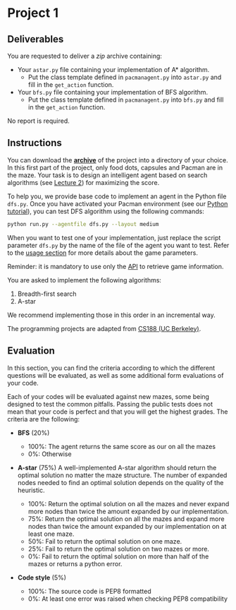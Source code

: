 # Project 1

## Deliverables

You are requested to deliver a *zip* archive containing:
 - Your `astar.py` file containing your implementation of A\* algorithm.
	 - Put the class template defined in `pacmanagent.py` into `astar.py` and fill in the `get_action` function.
 - Your `bfs.py` file containing your implementation of BFS algorithm.
	 - Put the class template defined in `pacmanagent.py` into `bfs.py` and fill in the `get_action` function.
   
No report is required.

## Instructions

You can download the **[archive](https://github.com/glouppe/info8006-introduction-to-ai/raw/master/projects/project0.zip)** of the project into a directory of your choice. In this first part of the project, only food dots, capsules and Pacman are in the maze.
Your task is to design an intelligent agent based on search algorithms (see [Lecture 2](https://glouppe.github.io/info8006-introduction-to-ai/?p=lecture2.md)) for maximizing the score.

To help you, we provide base code to implement an agent in the Python file `dfs.py`. Once you have activated your Pacman environment (see our [Python tutorial](https://github.com/glouppe/info8006-introduction-to-ai/tree/master/python-tutorial#creating-a-conda-environment)), you can test DFS algorithm using the following commands:
```bash
python run.py --agentfile dfs.py --layout medium
```
When you want to test one of your implementation, just replace the script parameter `dfs.py` by the name of the file of the agent you want to test. Refer to the [usage section](https://github.com/glouppe/info8006-introduction-to-ai/blob/master/projects/README.md#usage) for more details about the game parameters.

Reminder: it is mandatory to use only the [API](https://github.com/glouppe/info8006-introduction-to-ai/tree/master/projects#api) to retrieve game information.

You are asked to implement the following algorithms:
1. Breadth-first search
2. A-star

We recommend implementing those in this order in an incremental way.

The programming projects are adapted from [CS188 (UC Berkeley)](http://ai.berkeley.edu/project_overview.html).

## Evaluation
In this section, you can find the criteria according to which the different questions will be evaluated, as well as some additional form evaluations of your code.

Each of your codes will be evaluated against new mazes, some being designed to test the common pitfalls. Passing the public tests does not mean that your code is perfect and that you will get the highest grades. The criteria are the following:

* **BFS** (20%)
  - 100%: The agent returns the same score as our on all the mazes
  - 0%: Otherwise

* **A-star** (75%)
   A well-implemented A-star algorithm should return the optimal solution no matter the maze structure. The number of expanded nodes needed to find an      optimal solution depends on the quality of the heuristic.
   - 100%: Return the optimal solution on all the mazes and never expand more nodes than twice the amount expanded by our implementation.
   - 75%: Return the optimal solution on all the mazes and expand more nodes than twice the amount expanded by our implementation on at least one maze.
   - 50%: Fail to return the optimal solution on one maze.
   - 25%: Fail to return the optimal solution on two mazes or more.
   - 0%: Fail to return the optimal solution on more than half of the mazes or returns a python error.

* **Code style** (5%)
  - 100%: The source code is PEP8 formatted
  - 0%: At least one error was raised when checking PEP8 compatibility
